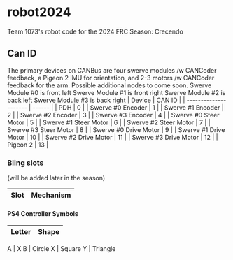 # robot2024

Team 1073's robot code for the 2024 FRC Season: Crecendo

## Can ID

The primary devices on CANBus are four swerve modules /w CANCoder feedback, a Pigeon 2 IMU for orientation, and 2-3 motors /w CANCoder feedback for the arm. Possible additional nodes to come soon.
Swerve Module #0 is front left
Swerve Module #1 is front right
Swerve Module #2 is back left
Swerve Module #3 is back right
| Device                | CAN ID |
| --------------------- | ------ |
| PDH                   |   0    |
| Swerve #0 Encoder     |   1    |
| Swerve #1 Encoder     |   2    |
| Swerve #2 Encoder     |   3    |
| Swerve #3 Encoder     |   4    |
| Swerve #0 Steer Motor |   5    |
| Swerve #1 Steer Motor |   6    |
| Swerve #2 Steer Motor |   7    |
| Swerve #3 Steer Motor |   8    |
| Swerve #0 Drive Motor |   9    |
| Swerve #1 Drive Motor |  10    |
| Swerve #2 Drive Motor |  11    |
| Swerve #3 Drive Motor |  12    |
| Pigeon 2              |  13    |

### Bling slots
(will be added later in the season)

| Slot | Mechanism |
| ---- | --------- |


#### PS4 Controller Symbols

| Letter | Shape |
| ------ | ----- |

A | X
B | Circle
X | Square
Y | Triangle
